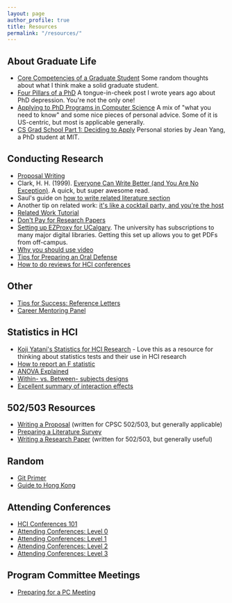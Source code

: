 ```yaml
---
layout: page
author_profile: true
title: Resources
permalink: "/resources/"
---
```


## About Graduate Life
* [Core Competencies of a Graduate Student](https://ricelab.github.io/young-tony-blog/2009/04/11/phd-core-competencies/) Some random thoughts about what I think make a solid graduate student.
* [Four Pillars of a PhD](https://ricelab.github.io/young-tony-blog/2006/08/11/four-pillars-of-a-phd/) A tongue-in-cheek post I wrote years ago about PhD depression. You're not the only one!
* [Applying to PhD Programs in Computer Science](http://www.cs.cmu.edu/~harchol/gradschooltalk.pdf) A mix of "what you need to know" and some nice pieces of personal advice. Some of it is US-centric, but most is applicable generally.
* [CS Grad School Part 1: Deciding to Apply](http://jxyzabc.blogspot.ca/2008/08/cs-grad-school-part-1-deciding-to-apply.html) Personal stories by Jean Yang, a PhD student at MIT.

## Conducting Research
* [Proposal Writing]({{site.baseurl}}/2018/proposal-writing/)
* Clark, H. H. (1999). [Everyone Can Write Better (and You Are No Exception)](GradStudentTips/everyone-can-write-better.pdf). A quick, but super awesome read.
* Saul's guide on [how to write related literature section](http://pages.cpsc.ucalgary.ca/~saul/wiki/pmwiki.php/Chapter1/HowToWriteALiteratureReview)
* Another tip on related work: [it's like a cocktail party, and you're the host](http://www.youtube.com/watch?v=ZwA3IFOAuh8)
* [Related Work Tutorial]({{site.baseurl}}/2018/related-work-tutorial/)
* [Don't Pay for Research Papers]({{site.baseurl}}/2020/uoft-my-access/)
* [Setting up EZProxy for UCalgary]({{site.baseurl}}/2018/ezproxy-setup/). The university has subscriptions to many major digital libraries. Getting this set up allows you to get PDFs from off-campus.
* [Why you should use video](https://ricelab.github.io/young-tony-blog/2007/10/24/why-you-should-use-video/)
* [Tips for Preparing an Oral Defense]({{site.baseurl}}/2018/oral-defense-tips/)
* [How to do reviews for HCI conferences](http://ricelab.github.io/blog/2018/writing-reviews-for-hci/)

## Other
* [Tips for Success: Reference Letters](http://grad.ucalgary.ca/awards/tips_for_success/reference_forms)
* [Career Mentoring Panel]({{site.baseurl}}/2018/career-mentoring-workshop/)

## Statistics in HCI
* [Koji Yatani's Statistics for HCI Research](http://yatani.jp/teaching/doku.php?id=hcistats:start) - Love this as a resource for thinking about statistics tests and their use in HCI research
* [How to report an F statistic](http://www.yorku.ca/mack/RN-HowToReportAnFStatistic.html)
* [ANOVA Explained](http://www.yorku.ca/mack/RN-Anova.html)
* [Within- vs. Between- subjects designs](http://www.yorku.ca/mack/RN-Counterbalancing.html)
* [Excellent summary of interaction effects](http://www.unc.edu/courses/2008spring/psyc/270/001/interact.html)

## 502/503 Resources
* [Writing a Proposal]({{site.baseurl}}/2018/502-503-proposal/) (written for CPSC 502/503, but generally applicable)
* [Preparing a Literature Survey]({{site.baseurl}}/2018/literature-review/)
* [Writing a Research Paper]({{site.baseurl}}/2018/502-503-final-report/) (written for 502/503, but generally useful)

## Random
* [Git Primer](http://ricelab.github.io/blog/2017/git-as-tony-understands-it/)
* [Guide to Hong Kong](http://ricelab.github.io/blog/2018/guide-to-hk/)

## Attending Conferences
* [HCI Conferences 101](http://ricelab.github.io/blog/2016/hci-conferences-101/)
* [Attending Conferences: Level 0](http://ricelab.github.io/blog/2016/attending-conferences-level-0/)
* [Attending Conferences: Level 1](http://ricelab.github.io/blog/2016/attending-conferences-level-1/)
* [Attending Conferences: Level 2](http://ricelab.github.io/blog/2016/attending-conferences-level-2/)
* [Attending Conferences: Level 3](http://ricelab.github.io/blog/2016/attending-conferences-level-3/)

## Program Committee Meetings
* [Preparing for a PC Meeting](http://ricelab.github.io/blog/2014/pc-meetings-a-quiet-guys-perspective/)